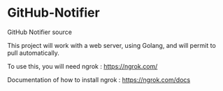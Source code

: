 # GitHub-Notifier
GitHub Notifier source

This project will work with a web server, using Golang, and will permit to pull automatically.

To use this, you will need ngrok : https://ngrok.com/

Documentation of how to install ngrok : https://ngrok.com/docs

